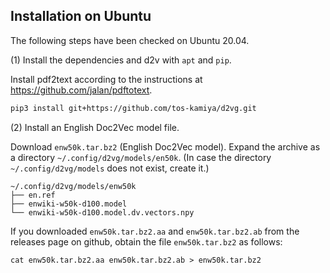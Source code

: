 ## Installation on Ubuntu

The following steps have been checked on Ubuntu 20.04.

(1) Install the dependencies and d2v with `apt` and `pip`.

Install pdf2text according to the instructions at https://github.com/jalan/pdftotext.

```sh
pip3 install git+https://github.com/tos-kamiya/d2vg.git
```

(2) Install an English Doc2Vec model file.

Download `enw50k.tar.bz2` (English Doc2Vec model). Expand the archive as a directory `~/.config/d2vg/models/en50k`.
(In case the directory `~/.config/d2vg/models` does not exist, create it.)

```
~/.config/d2vg/models/enw50k
├── en.ref
├── enwiki-w50k-d100.model
└── enwiki-w50k-d100.model.dv.vectors.npy
```

If you downloaded `enw50k.tar.bz2.aa` and `enw50k.tar.bz2.ab` from the releases page on github, obtain the file `enw50k.tar.bz2` as follows:

```
cat enw50k.tar.bz2.aa enw50k.tar.bz2.ab > enw50k.tar.bz2
```
